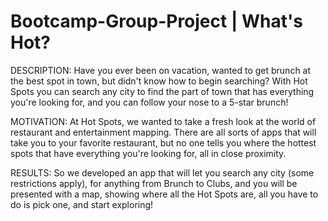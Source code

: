 # Bootcamp-Group-Project | What's Hot?

DESCRIPTION: Have you ever been on vacation, wanted to get brunch at the best spot in town, but didn't know how to begin searching? With Hot Spots you can search any city to find the part of town that has everything you're looking for, and you can follow your nose to a 5-star brunch!

MOTIVATION: At Hot Spots, we wanted to take a fresh look at the world of restaurant and entertainment mapping. There are all sorts of apps that will take you to your favorite restaurant, but no one tells you where the hottest spots that have everything you're looking for, all in close proximity.

RESULTS: So we developed an app that will let you search any city (some restrictions apply), for anything from Brunch to Clubs, and you will be presented with a map, showing where all the Hot Spots are, all you have to do is pick one, and start exploring!

